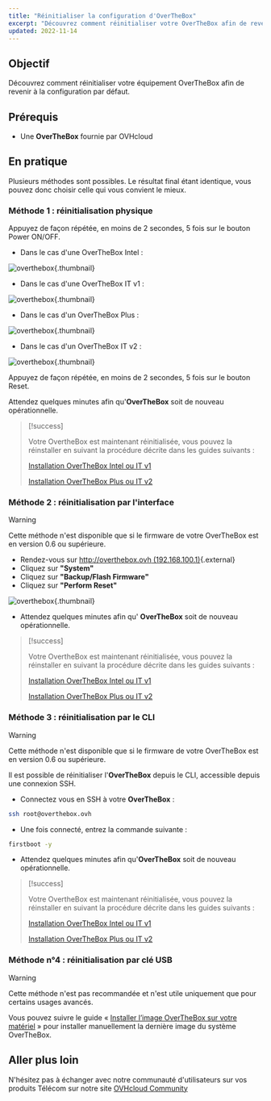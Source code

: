 ```yaml
---
title: "Réinitialiser la configuration d'OverTheBox"
excerpt: "Découvrez comment réinitialiser votre OverTheBox afin de revenir à la configuration par défaut"
updated: 2022-11-14
---
```


## Objectif

Découvrez comment réinitialiser votre équipement OverTheBox afin de revenir à la configuration par défaut.

## Prérequis

- Une **OverTheBox** fournie par OVHcloud

## En pratique

Plusieurs méthodes sont possibles. Le résultat final étant identique, vous pouvez donc choisir celle qui vous convient le mieux.

### Méthode 1 : réinitialisation physique

Appuyez de façon répétée, en moins de 2 secondes, 5 fois sur le bouton Power ON/OFF.

- Dans le cas d'une OverTheBox Intel :

![overthebox](reset-method1_OTBv1.png){.thumbnail}

- Dans le cas d'une OverTheBox IT v1 :

![overthebox](reset-method1_OTBv2a.jpg){.thumbnail}

- Dans le cas d'un OverTheBox Plus :

![overthebox](reset-method1_OTBv2b.png){.thumbnail}

- Dans le cas d'un OverTheBox IT v2 :

![overthebox](reset-method1_OTBv2c_edit.jpg){.thumbnail}

Appuyez de façon répétée, en moins de 2 secondes, 5 fois sur le bouton Reset.

Attendez quelques minutes afin qu'**OverTheBox** soit de nouveau opérationnelle.

> [!success]
>
> Votre OvertheBox est maintenant réinitialisée, vous pouvez la réinstaller en suivant la procédure décrite dans les guides suivants :
>
> [Installation OverTheBox Intel ou IT v1](intel_itv1_installation1.)
>
> [Installation OverTheBox Plus ou IT v2](plus_itv2_installation1.)
>

### Méthode 2 : réinitialisation par l'interface

> [!warning]
>
> Cette méthode n'est disponible que si le firmware de votre OverTheBox est en version 0.6 ou supérieure.
>

- Rendez-vous sur [http://overthebox.ovh (192.168.100.1)](http://overthebox.ovh){.external}
- Cliquez sur **"System"**
- Cliquez sur **"Backup/Flash Firmware"**
- Cliquez sur **"Perform Reset"**

![overthebox](reset-method2.png){.thumbnail}

- Attendez quelques minutes afin qu' **OverTheBox** soit de nouveau opérationnelle.

> [!success]
>
> Votre  OvertheBox  est maintenant réinitialisée, vous pouvez la réinstaller en suivant la procédure décrite dans les guides suivants :
>
> [Installation OverTheBox Intel ou IT v1](intel_itv1_installation1.)
>
> [Installation OverTheBox Plus ou IT v2](plus_itv2_installation1.)
>

### Méthode 3 : réinitialisation par le CLI

> [!warning]
>
> Cette méthode n'est disponible que si le firmware de votre OverTheBox est en version 0.6 ou supérieure.
>

Il est possible de réinitialiser l'**OverTheBox** depuis le CLI, accessible depuis une connexion SSH.

- Connectez vous en SSH à votre **OverTheBox** :

```bash
ssh root@overthebox.ovh
```

- Une fois connecté, entrez la commande suivante :

```bash
firstboot -y
```

- Attendez quelques minutes afin qu'**OverTheBox** soit de nouveau opérationnelle.

> [!success]
>
> Votre OvertheBox est maintenant réinitialisée, vous pouvez la réinstaller en suivant la procédure décrite dans les guides suivants :
>
> [Installation OverTheBox Intel ou IT v1](intel_itv1_installation1.)
>
> [Installation OverTheBox Plus ou IT v2](plus_itv2_installation1.)
>

### Méthode n°4 : réinitialisation par clé USB

> [!warning]
>
> Cette méthode n'est pas recommandée et n'est utile uniquement que pour certains usages avancés.
>

Vous pouvez suivre le guide « [Installer l’image OverTheBox sur votre matériel](advanced_installer_limage_overthebox_sur_votre_materiel1.) » pour installer manuellement la dernière image du système OverTheBox.

## Aller plus loin

N'hésitez pas à échanger avec notre communauté d'utilisateurs sur vos produits Télécom sur notre site [OVHcloud Community](https://community.ovh.com/c/telecom)
